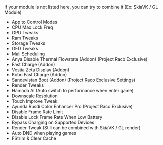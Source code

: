 If your module is not listed here, you can try to combine it (Ex: SkiaVK / GL Module)

- App to Control Modes
- CPU Max Lock Freq
- GPU Tweaks
- Ram Tweaks
- Storage Tweaks 
- GED Tweaks
- Mali Scheduling
- Anya Disable Thermal Flowstate (Addon) (Project Raco Exclusive)
- Fast Charge (Addon)
- Vestia Zeta Display (Addon)
- Kobo Fast Charge (Addon)
- Sandevistan Boot (Addon) (Project Raco Exclusive Settings)
- Render Tweaks
- Hamada AI (Auto switch to performance when enter game)
- Downscale Resolution
- Touch Improve Tweak
- Ayunda Rusdi Color Enhancer Pro (Project Raco Exclusive)
- Disable Frame Rate Limit 
- Disable Lock Frame Rate When Low Battery
- Bypass Charging on Supported Devices
- Render Tweak (Still can be combined with SkiaVK / GL render) 
- Auto DND when playing games
- FStrim & Clear Cache